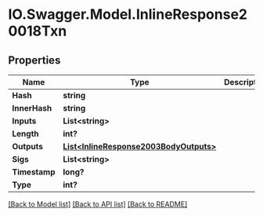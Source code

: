 # IO.Swagger.Model.InlineResponse20018Txn
## Properties

Name | Type | Description | Notes
------------ | ------------- | ------------- | -------------
**Hash** | **string** |  | [optional] 
**InnerHash** | **string** |  | [optional] 
**Inputs** | **List&lt;string&gt;** |  | [optional] 
**Length** | **int?** |  | [optional] 
**Outputs** | [**List&lt;InlineResponse2003BodyOutputs&gt;**](InlineResponse2003BodyOutputs.md) |  | [optional] 
**Sigs** | **List&lt;string&gt;** |  | [optional] 
**Timestamp** | **long?** |  | [optional] 
**Type** | **int?** |  | [optional] 

[[Back to Model list]](../README.md#documentation-for-models) [[Back to API list]](../README.md#documentation-for-api-endpoints) [[Back to README]](../README.md)

